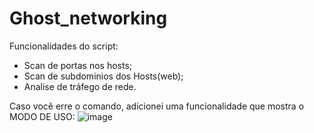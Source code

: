 # Ghost_networking

Funcionalidades do script:
- Scan de portas nos hosts;
- Scan de subdominios dos Hosts(web);
- Analise de tráfego de rede.

Caso você erre o comando, adicionei uma funcionalidade que mostra o MODO DE USO:
![image](https://user-images.githubusercontent.com/92878748/209012299-acbc3d3b-a0d7-4798-a18c-76d58a193a8b.png)
